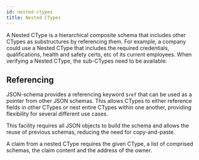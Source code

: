 ```yaml
---
id: nested-ctypes
title: Nested CTypes
---
```


A Nested CType is a hierarchical composite schema that includes other CTypes as substructures by referencing them.
For example, a company could use a Nested CType that includes the required credentials, qualifications, health and safety certs, etc of its current employees.
When verifying a Nested CType, the sub-CTypes need to be available.

## Referencing

JSON-schema provides a referencing keyword `$ref` that can be used as a pointer from other JSON schemas.
This allows CTypes to either reference fields in other CTypes or nest entire CTypes within one another, providing flexibility for several different use cases.

This facility requires all JSON objects to build the schema and allows the reuse of previous schemas, reducing the need for copy-and-paste.

A claim from a nested CType requires the given CType, a list of comprised schemas, the claim content and the address of the owner.

